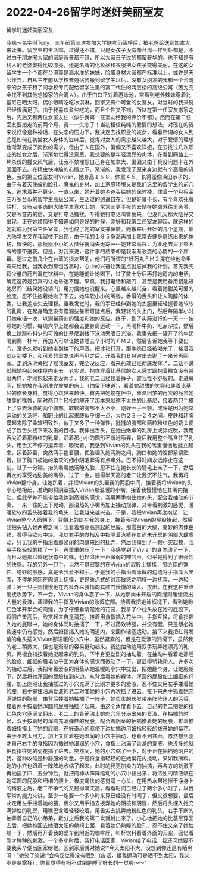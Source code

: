 # 2022-04-26留学时迷奸美丽室友



留学时迷奸美丽室友



我嘛～名字叫Tony，三年前第三次参加大学联考仍落榜后，被老爸给送到加拿大来读书。留学生的生活嘛，过得还不错，只是女孩子没有像台湾一样到处都是，不过由于朋友圈大家的家庭背景都不错，所以大家日子过的都蛮奢华的。也不知是有钱人的老婆娶得比较漂亮，还是名牌的化妆品和衣服把女孩子变得美丽，在这的女留学生一个个都在台湾算是高水准的妹妹，脸蛋身材大家都在标准以上。或许是天公作弄，自从三年前从学校普通宿舍搬到留学生以后，没有女朋友的我和一个台湾来的女孩子租了间学校专门配给留学生里的富二代住的两层楼的高级公寓（因为完全找不到其他想搬家的台湾人）。由于门口正对着游泳池，常看到老外辣妹穿着比基尼在晒太阳，偶尔眼睛吃吃冰淇淋，回家又有个可爱的女室友，对当时的我来说已经很满足了。由于我喜欢煮些吃的，而且个性又不错，所以在第一任室友搬家之后，先后又和两位女室友住（似乎我第一任室友给我的评价不错）。然而在第二任室友要搬走的前两个月，我┅┅失恋了！当初相信纯纯的爱情的想法，对现在的我来说好像是种神话，在失恋的压力下，我决定去找职业的妓女，看看所谓的女人到底是如何在初尝女人身体的滋味后，觉得对女人的需求越来越大，对于爱情的理想也渐渐变成了肉欲的需求，但由于人在国外，偏偏又不喜欢洋妞，在去找过几次职业的妓女之后，渐渐地觉得没意思，我想要的是年轻漂亮的肉体，在看到网路上一片杀伐的援交风气后，让我不禁埋怨自己身在加拿大，偏偏又由于兵役问题卡在外国回不去。在精虫快冲脑的心情之下，渐渐的，我发现了原来身边就有个高级的货色。我的第三位室友叫Vivian，她身高１６８，体重４５，长得蛮像深田恭子的，由于有着天使般的脸孔、魔鬼的身材，加上家庭环境又是我们这里的留学生的前几名，追求着并不算少。一直以来，她开着她老爸买给她的保时捷，住着一个月租金三万多台币的留学生高级公寓，生活过的逍遥自在。但是好景不长，有个喜欢死缠烂打、又有点变态的大陆学生喜欢上她，常常三更半夜的去站在她窗外往里头看，又是写变态的信、又是打电话搔扰，吓得她打电话叫警察来，但没几天那大陆仔又出现。正在她烦恼得不知道如何是好的时候，刚好和我第二任室友聊起，就这样的她就成为我第三任室友，我也成了她的室友兼保镳。她搬来后开始的几个星期，那大陆学生又在我家楼下出现，由于我的１８５身高再加上我常去健身房练出来的体格，很快的，那瘦瘦小小的大陆仔就消失无踪┅┅她非常高兴，为此还去买了条名牌的腰带送我。但是，对我来说，这件事的结束却是我渐渐改变的心情的一个序幕。透过之前几个在台湾的损友帮助，他们将所谓的*奸药丸ＦＭ２混在维他命里寄来给我，当我收到那包包裹时，心中的兴奋让我差点就忘掉我的计划。首先我先将少量的药剂混在饮料中，在她睡前让她喝下，过了数十分后再打她房内的电话，确定这药是否真的让她昏迷不醒。果真，我打电话和敲门、甚至是我用备用钥匙进她房间（结果她没锁门）用力摇她也没醒来。心里越来越兴奋，看着她甜美可爱的脸庞，忍不住抱着她吻了下去，她软软小小的嘴唇，香滑的舌头和让人陶醉的体香，让我差点失去理智。当我发觉时，我的手已经伸到她的衣服里轻轻握着她软软的乳房，在起身确定没有遗漏些甚麽可疑点后，我轻轻的关上门，然后每隔半小时打她电话一次，以测量药剂的强度和她的反应。终于，到了实际进行的一天┅┅按照她的习惯，每周六早上她都会去健身房运动一下，再喝杯牛奶、吃点沙拉，然后换上她那布料少的可怜的比基尼到楼下泳池旁晒日光浴。我事先把一罐开了的牛奶喝到剩一杯半，再加入可以让她昏睡三个小时的ＦＭ２，然后告诉她我等下要出门，没多久就听到她走到楼下的声音。把冰箱打开，那牛奶已经被喝完了，接着我就走到楼下，和可爱的室友说声再见之后，开着我的ＢＭＷ出去逛了十来分再回家。走到泳池旁摇了摇我室友，完全没反应，看来药效已经彻底发挥了，二话不说就把她抱起来往屋内走去。老实说，抱住穿着比基尼的女人感觉跟抱着裸女没有甚麽两样，才刚抱起来走没两步，我的老二已经顶着裤子，害我怪不舒服的。走进房间，把她放在我刚洗完被单的床上（怕留下味道），看着她甜甜的笑容和穿着比基尼的修长身材，觉得心跳越来越快。首先把她搂在怀中，重温旧梦的再次的品尝她甜美的嘴唇，同时两只手轻松的解开了那本来就遮不太住的比基尼，接着两只手摸上了除去泳装的两个胸部。软软的胸部不大不小，刚好一手一颗，或许是因为她常运动的关系吧，和职业的比起来腰似乎细一点，大约２３～２４之间。皮肤和趐胸摸起来除了柔软细致外，似乎又多了一种弹性，挺挺的胸部和两粒粉红色的奶头便成了我舌头接下来攻击的目标。我伸出舌头，在她白嫩嫩的乳房上或舔或吮，我用舌尖沿着那粉红的乳晕，沿着那小小的圆形不断地舔弄，最后我用整个嘴含住了乳头，用舌尖不停的逗弄着、吸吮着，我感到Vivian的乳头在我的嘴里慢慢地挺立起来。舔着舔着，突然两手抱着腰，把脸埋入她两胸之间，胸口和她的腹部紧紧贴着，除了胸口被她的柔软的细小阴毛弄得有点痒外，巴不得时间永远停止在这一刻。过了一分钟，抬头看看她沉睡的脸，忍不住在她长长的睫毛上亲了一下，然后再次的享受她甜美的嘴唇。过了一会，翘得半天高的老二让我沉不住气，我再将Vivian翻个身，让她趴着，并把Vivian的头置我的两股中间，接着我将Vivian的头小心地抬起，准确的将阴茎插入Vivian那温暖的小嘴，接着我慢慢地在其嘴内抽动。但此举并不能带给我达到高潮的感觉，我用两手抱住她的头，配合我抽动的节奏，一来一往的上下晃动，那温热的小嘴再加上抽动规律，又带着刺激的感觉，暖暖软软的舌头碰着我的龟头，让我越来越兴奋。于是，我把Vivian再度抱起，让Vivian整个人面朝下、背朝上的趴在我的身上，接着我把Vivian的屁股抬起，然后我把头钻入她两胯之间；我看着那高高翘起的屁股、那雪白的大腿、美妙的肉体曲线，看得我欲火中烧。我以右手的食指及中指隔着泳裤在其尚未开启的阴部大肆虐动，只见我的手指沿着那紧闭的肉缝来回的抚弄，然后我摸到了一颗小突起物，我用手指轻轻的揉了一下，再重重的压了一下；我感觉到了Vivian的身体动了一下，而且从她那以昏迷状态中的嘴，也轻溢出一声微弱的呻吟声，似乎是得到了很强烈的快感。我的另外一只手，当然不堪寂寞的在Vivian的屁股上搓揉，那绝佳的弹性、绝妙的触感，真是令我爱不释手。于是我的手指沿着泳裤的边缝将手指深入里面，不停地来回在肉缝上抚摸，更是重点式的对那敏感之阴核一边抚弄、一边轻弹；另一只手则慢慢地在内裤外以食指向其肛门慢慢的深入、拔出。在我这种重点爱抚攻势下，不一会，Vivian的身体震了一下，从她那尚未开启的肉缝则缓缓流出大量的爱液，濡湿我的手指及Vivian的泳裤底部。接着我把她泳裤褪下，看到她粉红色半开半合的肉缝，为了仔细看清楚她的花园，我拿了个枕头放在她的屁股下，将阴户垫高后，欣赏起来自是清楚。接着用食指插入花丛中，手指互换，将食指插入她的屁眼中，她的身体同时抽搐了一下，不过药效特强，并没有醒，只是想必她昏迷中仍有感觉，然后姆指插入她的阴道内，来回作活塞运动。接下来我把红得发紫的龟头插入Vivian那温暖的小穴中，虽然紧紧的，但是在爱液的润滑下，虽然我的老二稍微大，但也是渐渐的容易挺动起来。我边抽动边用双手玩弄她漂亮的乳房，两根食指按着她挺起来的乳头，下半身更勐烈的抽动着，在抽动中看着她熟睡的脸庞，细细的眉毛似乎因为身体的感觉而微动了一下，更显得骄艳动人。许多次的抽动过后，我把带着爱液的阴茎从她温暖的小穴中拔出，把她翻个身，让她脸朝下，然后将她浑圆的屁股拉到床边，从背后看她的裸体。浑圆的屁股加上细细的纤腰，加上刚刚让我抽插过的小穴充满了比刚才更多的爱液，忍不住又用左手搂着她的腰，右手握住沾满爱液的老二对准她的小穴再次插了进去。接下来两手抓着她充满弹性的胸部，由背后搂着她抽插了一阵子，她柔柔的长发带来阵阵迷人的芳香，接着两手按着她浑圆的屁股抽插了起来。由这个角度看下去，自己的老二把她的粉红色肉穴塞满又翻出，老二上的青筋沾上她肉穴里分泌出来的爱液，在抽插的时候，双手按着她的浑圆充满弹性的屁股，配合着阴茎的抽插推着她的屁股，推着推着姆指摸上了她的屁眼，在好奇心的驱使下边抽插边用姆指轻轻的拨开她的菊花，由于不敢太用力，加上又忙着在她湿润的小穴中抽动，也看不到甚麽，忽然想到刚才自己右手的食指因为插过她湿润的小穴，食指上沾满了香滑的爱液，也没多想就把食指往她的菊花插了进去。突然间，她的小穴缩了一下，对于正在抽插她阴户的我，这种收缩是种舒服的刺激，于是将食指轻轻的在她菊花内搅动，果如我所料，她的小穴也跟着一阵阵地收缩了起来。此时的我更加卖力的抽插，再各方的刺激下再抽插了四、五分钟后，就把肉棒从阵阵缩动的小穴中拔出来，将浓浊的精液喷在她浑圆的屁股和细细的腰上，极度痛快的感觉涌上心头。在用热水帮她擦干净身上的精液之后，老二不争气的又翘得满天高，看看时间已经过了两个多小时了，以我平常的能力来讲，至少一炮要一个多小时来算已经没有时间了，但又很想要，最后决定用左手搂着她的腰，偶尔又用手指去拨弄她的阴核和阴唇，然后将头埋入她充满弹性的乳房，用嘴巴含着轻轻咬着，用舌尖去挑弄她粉红色的乳头，右手不断的抽弄着自己的小弟弟，数分之后我的第二发就射出来了。小心地把她的比基尼穿回去后，把她抱回去她晒太阳的躺椅上面，看着她仍熟睡的脸孔，忍不住又亲了她脸颊一下，然后再开着我的爱车到附近的咖啡厅，叫杯饮料看着外面的天空，回忆着刚才种种的刺激。一个多小时后，我打电话回家，Vivian接了电话，我还问她要不要我买个便当回家给她。回到家后就对她说∶“今天太阳不大，没想到你还是有晒黑呀！”她笑了笑说∶“会吗我觉得没有晒到（废话，跟我运动可是晒不到太阳，我又不是暴露狂），你真觉得有吗不过倒是睡了好长的一觉喔～～”


